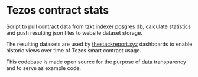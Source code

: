 # Tezos contract stats

Script to pull contract data from tzkt indexer posgres db, calculate statistics and push resulting json files to website dataset storage.

The resulting datasets are used by [thestackreport.xyz](https://thestackreport.xyz) dashboards to enable historic views over time of Tezos smart contract usage.

This codebase is made open source for the purpose of data transparency and to serve as example code. 